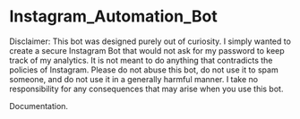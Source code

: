 # Instagram_Automation_Bot

Disclaimer: This bot was designed purely out of curiosity. I simply wanted to create a secure Instagram Bot that would not ask for my password to keep track of my analytics. It is not meant to do anything that contradicts the policies of Instagram. Please do not abuse this bot, do not use it to spam someone, and do not use it in a generally harmful manner. I take no responsibility for any consequences that may arise when you use this bot.

Documentation.

